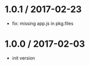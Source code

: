 
1.0.1 / 2017-02-23
==================

  * fix: missing app.js in pkg.files

1.0.0 / 2017-02-03
==================

  * init version

